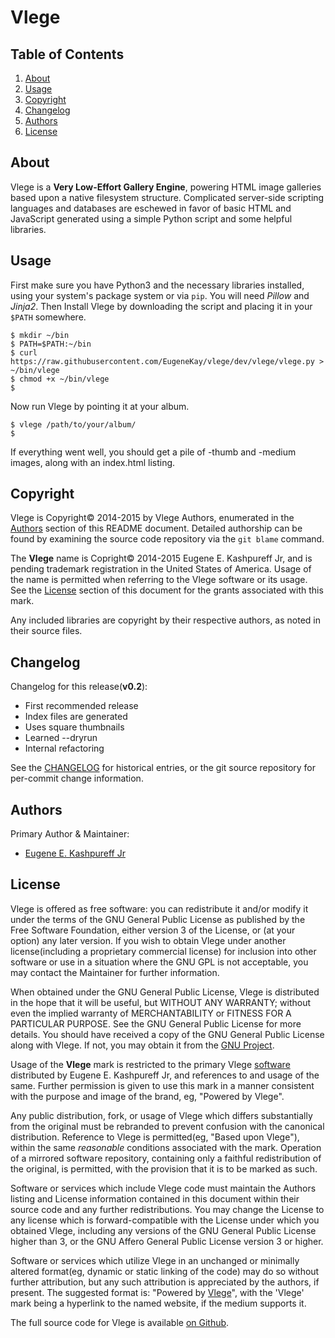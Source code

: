 <!--
# README.md
# EugeneKay/vlege
-->

Vlege
=====


Table of Contents
-----------------

  1. [About](#about)
  2. [Usage](#usage)
  3. [Copyright](#copyright)
  4. [Changelog](#changelog)
  5. [Authors](#authors)
  6. [License](#license)


About
-----

Vlege is a **Very Low-Effort Gallery Engine**, powering HTML image galleries based upon a native filesystem structure. Complicated server-side scripting languages and databases are eschewed in favor of basic HTML and JavaScript generated using a simple Python script and some helpful libraries.


Usage
-----

First make sure you have Python3 and the necessary libraries installed, using your system's package system or via `pip`. You will need *Pillow* and *Jinja2*. Then Install Vlege by downloading the script and placing it in your `$PATH` somewhere.

```
$ mkdir ~/bin
$ PATH=$PATH:~/bin
$ curl https://raw.githubusercontent.com/EugeneKay/vlege/dev/vlege/vlege.py > ~/bin/vlege
$ chmod +x ~/bin/vlege
$
```

Now run Vlege by pointing it at your album.

```
$ vlege /path/to/your/album/
$
```

If everything went well, you should get a pile of -thumb and -medium images, along with an index.html listing.


Copyright
---------

Vlege is Copyright&copy; 2014-2015 by Vlege Authors, enumerated in the [Authors](#authors) section of this README document. Detailed authorship can be found by examining the source code repository via the `git blame` command.

The **Vlege** name is Copright&copy; 2014-2015 Eugene E. Kashpureff Jr, and is pending trademark registration in the United States of America. Usage of the name is permitted when referring to the Vlege software or its usage. See the [License](#license) section of this document for the grants associated with this mark.

Any included libraries are copyright by their respective authors, as noted in their source files.


Changelog
---------

Changelog for this release(**v0.2**):

  * First recommended release
  * Index files are generated
  * Uses square thumbnails
  * Learned --dryrun
  * Internal refactoring

See the [CHANGELOG](CHANGELOG.md) for historical entries, or the git source repository for per-commit change information.


Authors
-------

Primary Author & Maintainer:
  * [Eugene E. Kashpureff Jr](mailto:eugene@kashpureff.org)


License
-------

Vlege is offered as free software: you can redistribute it and/or modify it under the terms of the GNU General Public License as published by the Free Software Foundation, either version 3 of the License, or (at your option) any later version. If you wish to obtain Vlege under another license(including a proprietary commercial license) for inclusion into other software or use in a situation where the GNU GPL is not acceptable, you may contact the Maintainer for further information.

When obtained under the GNU General Public License, Vlege is distributed in the hope that it will be useful, but WITHOUT ANY WARRANTY; without even the implied warranty of MERCHANTABILITY or FITNESS FOR A PARTICULAR PURPOSE. See the GNU General Public License for more details. You should have received a copy of the GNU General Public License along with Vlege. If not, you may obtain it from the [GNU Project](http://www.gnu.org/licenses/).

Usage of the **Vlege** mark is restricted to the primary Vlege [software](https://github.com/EugeneKay/vlege) distributed by Eugene E. Kashpureff Jr, and references to and usage of the same. Further permission is given to use this mark in a manner consistent with the purpose and image of the brand, eg, "Powered by Vlege".

Any public distribution, fork, or usage of Vlege which differs substantially from the original must be rebranded to prevent confusion with the canonical distribution. Reference to Vlege is permitted(eg, "Based upon Vlege"), within the same *reasonable* conditions associated with the mark. Operation of a mirrored software repository, containing only a faithful redistribution of the original, is permitted, with the provision that it is to be marked as such.

Software or services which include Vlege code must maintain the Authors listing and License information contained in this document within their source code and any further redistributions. You may change the License to any license which is forward-compatible with the License under which you obtained Vlege, including any versions of the GNU General Public License higher than 3, or the GNU Affero General Public License version 3 or higher.

Software or services which utilize Vlege in an unchanged or minimally altered format(eg, dynamic or static linking of the code) may do so without further attribution, but any such attribution is appreciated by the authors, if present. The suggested format is: "Powered by [Vlege](http://github.com/EugeneKay/vlege)", with the 'Vlege' mark being a hyperlink to the named website, if the medium supports it.

The full source code for Vlege is available [on Github](https://github.com/eugenekay/vlege).

